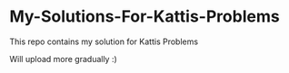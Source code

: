 # My-Solutions-For-Kattis-Problems
This repo contains my solution for Kattis Problems

Will upload more gradually :)
